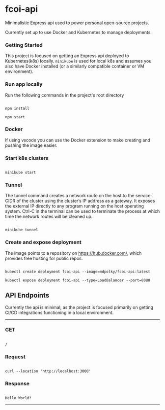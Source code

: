 # fcoi-api

Minimalistic Express api used to power personal open-source projects.

Currently set up to use Docker and Kubernetes to manage deployments.

### Getting Started

This project is focused on getting an Express api deployed to Kubernetes(k8s) locally. `minikube` is used for local k8s and assumes you also have Docker installed (or a similarly compatible container or VM environment).

### Run app locally

Run the following commands in the project's root directory

```

npm install

npm start

```

### Docker

If using vscode you can use the Docker extension to make creating and pushing the image easier.

### Start k8s clusters

```

minikube start

```

### Tunnel

The tunnel command creates a network route on the host to the service CIDR of the cluster using the cluster’s IP address as a gateway. It exposes the external IP directly to any program running on the host operating system. Ctrl-C in the terminal can be used to terminate the process at which time the network routes will be cleaned up.

```

minikube tunnel

```

### Create and expose deployment

The image points to a repository on https://hub.docker.com/, which provides free hosting for public repos.

```

kubectl create deployment fcoi-api --image=mdpolky/fcoi-api:latest

kubectl expose deployment fcoi-api --type=LoadBalancer --port=8080

```

## API Endpoints

Currently the api is minimal, as the project is focused primarily on getting CI/CD integrations functioning in a local environment.

---

### GET

```

/

```

### Request

```

curl --location 'http://localhost:3000'

```

### Response

```

Hello World!

```

---
